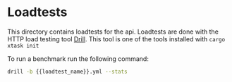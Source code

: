 # Loadtests

This directory contains loadtests for the api.
Loadtests are done with the HTTP load testing tool [Drill](https://github.com/fcsonline/drill).
This tool is one of the tools installed with `cargo xtask init`

To run a benchmark run the following command:

``` bash
drill -b {{loadtest_name}}.yml --stats
```
